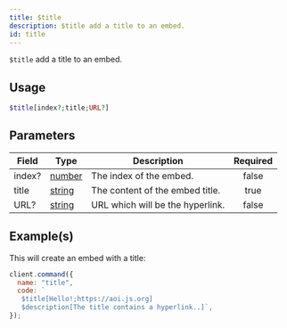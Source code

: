 ```yaml
---
title: $title
description: $title add a title to an embed.
id: title
---
```


`$title` add a title to an embed.

## Usage

```php
$title[index?;title;URL?]
```

## Parameters

| Field  | Type                                                                                              | Description                      | Required |
| ------ | ------------------------------------------------------------------------------------------------- | -------------------------------- | :------: |
| index? | [number](https://developer.mozilla.org/en-US/docs/Web/JavaScript/Reference/Global_Objects/Number) | The index of the embed.          |  false   |
| title  | [string](https://developer.mozilla.org/en-US/docs/Web/JavaScript/Reference/Global_Objects/String) | The content of the embed title.  |   true   |
| URL?   | [string](https://developer.mozilla.org/en-US/docs/Web/JavaScript/Reference/Global_Objects/String) | URL which will be the hyperlink. |  false   |

## Example(s)

This will create an embed with a title:

```javascript
client.command({
  name: "title",
  code: `
   $title[Hello!;https://aoi.js.org]
   $description[The title contains a hyperlink..]`,
});
```
